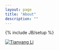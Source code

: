 ```yaml
---
layout: page
title: "About"
description: ""
---
```

{% include JB/setup %}

<script>
document.getElementById("ltypic")
</script>

<a href="http://li-tianyang.com/">
    <img id="ltypic" style="display: inline; height: auto; width: auto; max-width: 100%;" src="http://li-tianyang.com/img/long/lty.jpg" alt="Tianyang Li">
</a>



